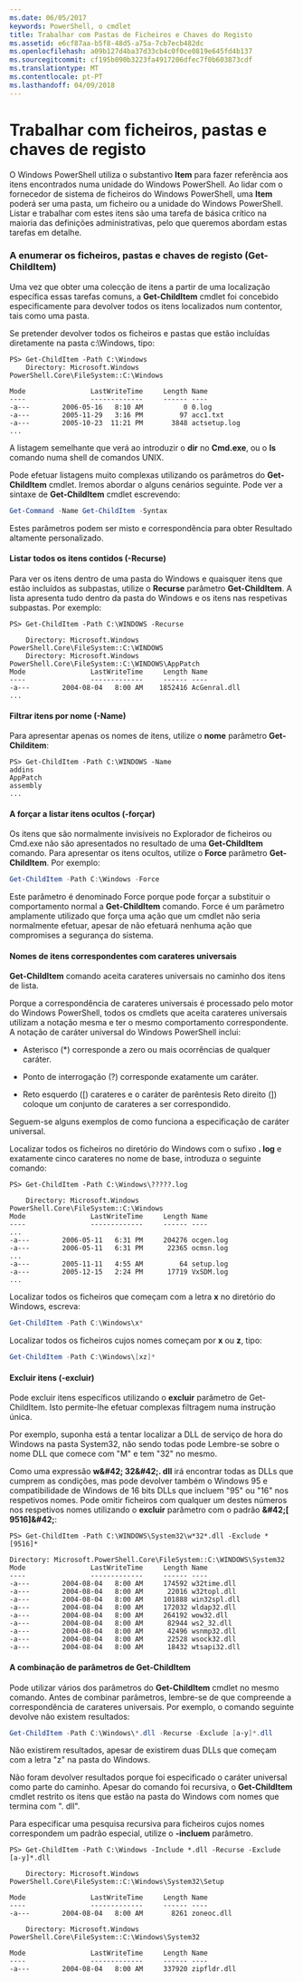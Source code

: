 ```yaml
---
ms.date: 06/05/2017
keywords: PowerShell, o cmdlet
title: Trabalhar com Pastas de Ficheiros e Chaves do Registo
ms.assetid: e6cf87aa-b5f8-48d5-a75a-7cb7ecb482dc
ms.openlocfilehash: a09b127d4ba37d33cb4c0f0ce0819e645fd4b137
ms.sourcegitcommit: cf195b090b3223fa4917206dfec7f0b603873cdf
ms.translationtype: MT
ms.contentlocale: pt-PT
ms.lasthandoff: 04/09/2018
---
```

# <a name="working-with-files-folders-and-registry-keys"></a>Trabalhar com ficheiros, pastas e chaves de registo

O Windows PowerShell utiliza o substantivo **Item** para fazer referência aos itens encontrados numa unidade do Windows PowerShell. Ao lidar com o fornecedor de sistema de ficheiros do Windows PowerShell, uma **Item** poderá ser uma pasta, um ficheiro ou a unidade do Windows PowerShell. Listar e trabalhar com estes itens são uma tarefa de básica crítico na maioria das definições administrativas, pelo que queremos abordam estas tarefas em detalhe.

### <a name="enumerating-files-folders-and-registry-keys-get-childitem"></a>A enumerar os ficheiros, pastas e chaves de registo (Get-ChildItem)

Uma vez que obter uma colecção de itens a partir de uma localização específica essas tarefas comuns, a **Get-ChildItem** cmdlet foi concebido especificamente para devolver todos os itens localizados num contentor, tais como uma pasta.

Se pretender devolver todos os ficheiros e pastas que estão incluídas diretamente na pasta c:\\Windows, tipo:

```
PS> Get-ChildItem -Path C:\Windows
    Directory: Microsoft.Windows PowerShell.Core\FileSystem::C:\Windows

Mode                LastWriteTime     Length Name
----                -------------     ------ ----
-a---        2006-05-16   8:10 AM          0 0.log
-a---        2005-11-29   3:16 PM         97 acc1.txt
-a---        2005-10-23  11:21 PM       3848 actsetup.log
...
```

A listagem semelhante que verá ao introduzir o **dir** no **Cmd.exe**, ou o **ls** comando numa shell de comandos UNIX.

Pode efetuar listagens muito complexas utilizando os parâmetros do **Get-ChildItem** cmdlet. Iremos abordar o alguns cenários seguinte. Pode ver a sintaxe de **Get-ChildItem** cmdlet escrevendo:

```powershell
Get-Command -Name Get-ChildItem -Syntax
```

Estes parâmetros podem ser misto e correspondência para obter Resultado altamente personalizado.

#### <a name="listing-all-contained-items--recurse"></a>Listar todos os itens contidos (-Recurse)

Para ver os itens dentro de uma pasta do Windows e quaisquer itens que estão incluídos as subpastas, utilize o **Recurse** parâmetro **Get-ChildItem**. A lista apresenta tudo dentro da pasta do Windows e os itens nas respetivas subpastas. Por exemplo:

```
PS> Get-ChildItem -Path C:\WINDOWS -Recurse

    Directory: Microsoft.Windows PowerShell.Core\FileSystem::C:\WINDOWS
    Directory: Microsoft.Windows PowerShell.Core\FileSystem::C:\WINDOWS\AppPatch
Mode                LastWriteTime     Length Name
----                -------------     ------ ----
-a---        2004-08-04   8:00 AM    1852416 AcGenral.dll
...
```

#### <a name="filtering-items-by-name--name"></a>Filtrar itens por nome (-Name)

Para apresentar apenas os nomes de itens, utilize o **nome** parâmetro **Get-Childitem**:

```
PS> Get-ChildItem -Path C:\WINDOWS -Name
addins
AppPatch
assembly
...
```

#### <a name="forcibly-listing-hidden-items--force"></a>A forçar a listar itens ocultos (-forçar)

Os itens que são normalmente invisíveis no Explorador de ficheiros ou Cmd.exe não são apresentados no resultado de uma **Get-ChildItem** comando. Para apresentar os itens ocultos, utilize o **Force** parâmetro **Get-ChildItem**. Por exemplo:

```powershell
Get-ChildItem -Path C:\Windows -Force
```

Este parâmetro é denominado Force porque pode forçar a substituir o comportamento normal a **Get-ChildItem** comando. Force é um parâmetro amplamente utilizado que força uma ação que um cmdlet não seria normalmente efetuar, apesar de não efetuará nenhuma ação que compromises a segurança do sistema.

#### <a name="matching-item-names-with-wildcards"></a>Nomes de itens correspondentes com carateres universais

**Get-ChildItem** comando aceita carateres universais no caminho dos itens de lista.

Porque a correspondência de carateres universais é processado pelo motor do Windows PowerShell, todos os cmdlets que aceita carateres universais utilizam a notação mesma e ter o mesmo comportamento correspondente. A notação de caráter universal do Windows PowerShell inclui:

- Asterisco (\*) corresponde a zero ou mais ocorrências de qualquer caráter.

- Ponto de interrogação (?) corresponde exatamente um caráter.

- Reto esquerdo (\[) carateres e o caráter de parêntesis Reto direito (]) coloque um conjunto de carateres a ser correspondido.

Seguem-se alguns exemplos de como funciona a especificação de caráter universal.

Localizar todos os ficheiros no diretório do Windows com o sufixo **. log** e exatamente cinco carateres no nome de base, introduza o seguinte comando:

```
PS> Get-ChildItem -Path C:\Windows\?????.log

    Directory: Microsoft.Windows PowerShell.Core\FileSystem::C:\Windows
Mode                LastWriteTime     Length Name
----                -------------     ------ ----
...
-a---        2006-05-11   6:31 PM     204276 ocgen.log
-a---        2006-05-11   6:31 PM      22365 ocmsn.log
...
-a---        2005-11-11   4:55 AM         64 setup.log
-a---        2005-12-15   2:24 PM      17719 VxSDM.log
...
```

Localizar todos os ficheiros que começam com a letra **x** no diretório do Windows, escreva:

```powershell
Get-ChildItem -Path C:\Windows\x*
```

Localizar todos os ficheiros cujos nomes começam por **x** ou **z**, tipo:

```powershell
Get-ChildItem -Path C:\Windows\[xz]*
```

#### <a name="excluding-items--exclude"></a>Excluir itens (-excluir)

Pode excluir itens específicos utilizando o **excluir** parâmetro de Get-ChildItem. Isto permite-lhe efetuar complexas filtragem numa instrução única.

Por exemplo, suponha está a tentar localizar a DLL de serviço de hora do Windows na pasta System32, não sendo todas pode Lembre-se sobre o nome DLL que comece com "M" e tem "32" no mesmo.

Como uma expressão **w\&#42; 32\&#42;. dll** irá encontrar todas as DLLs que cumprem as condições, mas pode devolver também o Windows 95 e compatibilidade de Windows de 16 bits DLLs que incluem "95" ou "16" nos respetivos nomes. Pode omitir ficheiros com qualquer um destes números nos respetivos nomes utilizando o **excluir** parâmetro com o padrão  **\&#42;\[ 9516]\&#42;**:

```
PS> Get-ChildItem -Path C:\WINDOWS\System32\w*32*.dll -Exclude *[9516]*

Directory: Microsoft.PowerShell.Core\FileSystem::C:\WINDOWS\System32
Mode                LastWriteTime     Length Name
----                -------------     ------ ----
-a---        2004-08-04   8:00 AM     174592 w32time.dll
-a---        2004-08-04   8:00 AM      22016 w32topl.dll
-a---        2004-08-04   8:00 AM     101888 win32spl.dll
-a---        2004-08-04   8:00 AM     172032 wldap32.dll
-a---        2004-08-04   8:00 AM     264192 wow32.dll
-a---        2004-08-04   8:00 AM      82944 ws2_32.dll
-a---        2004-08-04   8:00 AM      42496 wsnmp32.dll
-a---        2004-08-04   8:00 AM      22528 wsock32.dll
-a---        2004-08-04   8:00 AM      18432 wtsapi32.dll
```

#### <a name="mixing-get-childitem-parameters"></a>A combinação de parâmetros de Get-ChildItem

Pode utilizar vários dos parâmetros do **Get-ChildItem** cmdlet no mesmo comando. Antes de combinar parâmetros, lembre-se de que compreende a correspondência de carateres universais. Por exemplo, o comando seguinte devolve não existem resultados:

```powershell
Get-ChildItem -Path C:\Windows\*.dll -Recurse -Exclude [a-y]*.dll
```

Não existirem resultados, apesar de existirem duas DLLs que começam com a letra "z" na pasta do Windows.

Não foram devolver resultados porque foi especificado o caráter universal como parte do caminho. Apesar do comando foi recursiva, o **Get-ChildItem** cmdlet restrito os itens que estão na pasta do Windows com nomes que termina com ". dll".

Para especificar uma pesquisa recursiva para ficheiros cujos nomes correspondem um padrão especial, utilize o **-incluem** parâmetro.

```
PS> Get-ChildItem -Path C:\Windows -Include *.dll -Recurse -Exclude [a-y]*.dll

    Directory: Microsoft.Windows PowerShell.Core\FileSystem::C:\Windows\System32\Setup

Mode                LastWriteTime     Length Name
----                -------------     ------ ----
-a---        2004-08-04   8:00 AM       8261 zoneoc.dll

    Directory: Microsoft.Windows PowerShell.Core\FileSystem::C:\Windows\System32

Mode                LastWriteTime     Length Name
----                -------------     ------ ----
-a---        2004-08-04   8:00 AM     337920 zipfldr.dll
```